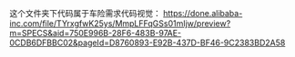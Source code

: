 这个文件夹下代码属于车险需求代码视觉：
https://done.alibaba-inc.com/file/TYrxgfwK25ys/MmpLFFqGSs01mIjw/preview?m=SPECS&aid=750E996B-28F6-483B-97AE-0CDB6DFBBC02&pageId=D8760893-E92B-437D-BF46-9C2383BD2A58

